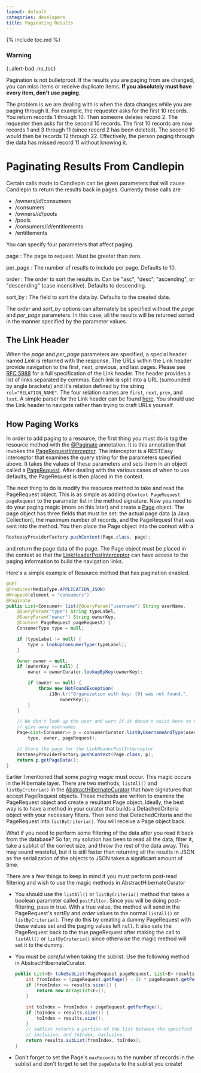 ```yaml
---
layout: default
categories: developers
title: Paginating Results
---
```

{% include toc.md %}

### Warning
{:.alert-bad .no_toc}

Pagination is not bulletproof.  If the results you are paging from are changed,
you can miss items or receive duplicate items.  **If you absolutely must have
every item, don't use paging**.

The problem is we are dealing with is when the data changes while you are
paging through it.  For example, the requester asks for the first 10 records.
You return records 1 through 10.  Then someone deletes record 2.  The requester
then asks for the second 10 records.  The first 10 records are now records 1
and 3 through 11 (since record 2 has been deleted).  The second 10 would then
be records 12 through 22.  Effectively, the person paging through the data has
missed record 11 without knowing it.

# Paginating Results From Candlepin
Certain calls made to Candlepin can be given parameters that will cause
Candlepin to return the results back in pages.  Currently those calls are

* /owners/*id*/consumers
* /consumers
* /owners/*id*/pools
* /pools
* /consumers/*id*/entitlements
* /entitlements

You can specify four parameters that affect paging.

page
: The page to request.  Must be greater than zero.

per_page
: The number of results to include per page.  Defaults to 10.

order
: The order to sort the results in.  Can be "asc", "desc", "ascending", or
"descending" (case insensitive).  Defaults to descending.

sort_by
: The field to sort the data by.  Defaults to the created date.

The _order_ and _sort_by_ options can alternately be specified without the
_page_ and _per_page_ parameters.  In this case, all the results will be
returned sorted in the manner specified by the parameter values.

## The Link Header
When the _page_ and _per_page_ parameters are specified, a special header named
*Link* is returned with the response.  The URLs within the Link header provide
navigation to the first, next, previous, and last pages.  Please see [RFC
5988](http://tools.ietf.org/html/rfc5988) for a full specification of the Link
header.  The header provides a list of links separated by commas.  Each link is
split into a URL (surrounded by angle brackets) and it's relation defined by
the string `rel="RELATION_NAME"`.  The four relation names are `first`, `next`,
`prev`, and `last`.  A simple parser for the Link header can be found
[here](https://github.com/eclipse/egit-github/blob/master/org.eclipse.egit.github.core/src/org/eclipse/egit/github/core/client/PageLinks.java).
You should use the Link header to navigate rather than trying to craft URLs
yourself.

## How Paging Works
In order to add paging to a resource, the first thing you must do is tag the
resource method with the
[@Paginate](https://github.com/candlepin/candlepin/blob/76e2404d2c08ff87085503f658203a6a7e75e715/src/main/java/org/candlepin/paging/Paginate.java)
annotation.  It is this annotation that invokes the
[PageRequestInterceptor](https://github.com/candlepin/candlepin/blob/master/src/main/java/org/candlepin/resteasy/interceptor/PageRequestInterceptor.java?source=cc).
The interceptor is a RESTEasy interceptor that examines the query string for
the parameters specified above.  It takes the values of these parameters and
sets them in an object called a
[PageRequest](https://github.com/candlepin/candlepin/blob/76e2404d2c08ff87085503f658203a6a7e75e715/src/main/java/org/candlepin/paging/PageRequest.java).
After dealing with the various cases of when to use defaults, the
PageRequest is then placed in the context.

The next thing to do is modify the resource method to take and read the
PageRequest object.  This is as simple as adding `@Context PageRequest
pageRequest` to the parameter list in the method signature.  Now you need to do
your paging magic (more on this later) and create a
[Page](https://github.com/candlepin/candlepin/blob/76e2404d2c08ff87085503f658203a6a7e75e715/src/main/java/org/candlepin/paging/Page.java) object.  The page object has three fields that must be set: the actual page
data (a Java Collection), the maximum number of records, and the PageRequest
that was sent into the method.  You then place the Page object into the context
with a 

```java
ResteasyProviderFactory.pushContext(Page.class, page);
```

and return the page data of the page.  The Page object must be placed in the
context so that the
[LinkHeaderPostInterceptor](https://github.com/candlepin/candlepin/blob/76e2404d2c08ff87085503f658203a6a7e75e715/src/main/java/org/candlepin/resteasy/interceptor/LinkHeaderPostInterceptor.java)
can have access to the paging information to build the navigation links.

Here's a simple example of Resource method that has pagination enabled.

```java
@GET
@Produces(MediaType.APPLICATION_JSON)
@Wrapped(element = "consumers")
@Paginate
public List<Consumer> list(@QueryParam("username") String userName,
    @QueryParam("type") String typeLabel,
    @QueryParam("owner") String ownerKey,
    @Context PageRequest pageRequest) {
    ConsumerType type = null;

    if (typeLabel != null) {
        type = lookupConsumerType(typeLabel);
    }

    Owner owner = null;
    if (ownerKey != null) {
        owner = ownerCurator.lookupByKey(ownerKey);

        if (owner == null) {
            throw new NotFoundException(
                i18n.tr("Organization with key: {0} was not found.",
                    ownerKey));
        }
    }

    // We don't look up the user and warn if it doesn't exist here to not
    // give away usernames
    Page<List<Consumer>> p = consumerCurator.listByUsernameAndType(userName,
        type, owner, pageRequest);

    // Store the page for the LinkHeaderPostInterceptor
    ResteasyProviderFactory.pushContext(Page.class, p);
    return p.getPageData();
}
```

Earlier I mentioned that some _paging magic_ must occur.  This magic occurs in
the Hibernate layer.  There are two methods, `listAll()` and `listByCriteria()`
in the
[AbstractHibernateCurator](https://github.com/candlepin/candlepin/blob/master/src/main/java/org/candlepin/model/AbstractHibernateCurator.java?source=cc)
that have signatures that accept PageRequest objects.  These methods are
written to examine the PageRequest object and create a resultant Page object.
Ideally, the best way is to have a method in your curator that builds a
DetachedCriteria object with your necessary filters.  Then send that
DetachedCriteria and the PageRequest into `listByCriteria()`.  You will receive
a Page object back.

What if you need to perform some filtering of the data after you read it back
from the database?  So far, my solution has been to read all the data, filter
it, take a sublist of the correct size, and throw the rest of the data away.
This may sound wasteful, but it is still faster than returning all the results
in JSON as the serialization of the objects to JSON takes a significant amount
of time.

There are a few things to keep in mind if you must perform post-read filtering
and wish to use the magic methods in AbstractHibernateCurator

* You should use the `listAll()` or `listByCriteria()` method that takes a
  boolean parameter called `postFilter`.  Since you will be doing
  post-filtering, pass in true.  With a true value, the method will send in the
  PageRequest's _sortBy_ and _order_ values to the normal `listAll()` or
  `listByCriteria()`.  They do this by creating a dummy PageRequest with these
  values set and the paging values left `null`.  It also sets the PageRequest
  back to the true pageRequest after making the call to `listAll()` or
  `listByCriteria()` since otherwise the magic method will set it to the dummy.
* You must be *careful* when taking the sublist.  Use the following method in
  AbstractHibernateCurator.

  ```java
  public List<E> takeSubList(PageRequest pageRequest, List<E> results) {
      int fromIndex = (pageRequest.getPage() - 1) * pageRequest.getPerPage();
      if (fromIndex >= results.size()) {
          return new ArrayList<E>();
      }

      int toIndex = fromIndex + pageRequest.getPerPage();
      if (toIndex > results.size()) {
          toIndex = results.size();
      }
      // sublist returns a portion of the list between the specified fromIndex,
      // inclusive, and toIndex, exclusive.
      return results.subList(fromIndex, toIndex);
  }
  ```
* Don't forget to set the Page's `maxRecords` to the number of records in the sublist and don't forget to set the `pageData` to the sublist you create!
